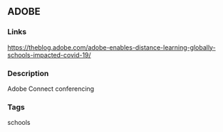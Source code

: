 ## ADOBE

### Links
https://theblog.adobe.com/adobe-enables-distance-learning-globally-schools-impacted-covid-19/

### Description
Adobe Connect conferencing

### Tags
schools



